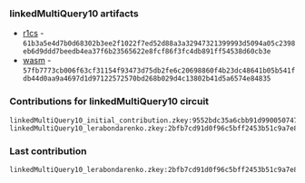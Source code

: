 ### linkedMultiQuery10 artifacts

- [r1cs](./contributions/linkedMultiQuery10/linkedMultiQuery10.r1cs) - `61b3a5e4d7b0d68302b3ee2f1022f7ed52d88a3a32947321399993d5094a05c2398eb6d9ddd7beedb4ea37f6b23565622e8fcf86f3fc4db891ff54538d60cb3e`
- [wasm](./contributions/linkedMultiQuery10/linkedMultiQuery10.wasm) - `57fb7773cb006f63cf31154f93473d75db2fe6c20698860f4b23dc48641b05b541fdb44d0aa9a4697d1d97122572570bd268b029d4c13802b41d5a6574e84835`

### Contributions for linkedMultiQuery10 circuit

```
linkedMultiQuery10_initial_contribution.zkey:9552bdc35a6cbb91d9900507471ef3f8f61d5a15a18c97923b9f0927e62f3c6a822fd8caf3c1f97abf9e8c8b62d8b780db07acbeb07f333a850fb525a5199d3c
linkedMultiQuery10_lerabondarenko.zkey:2bfb7cd91d0f96c5bff2453b51c9a7e824956eec07940389ad8b729e2b6d2239e19bd09cbba98df34f23cd713f73aef25a4c9a51ba1ab995c6e43b861ddbba30
```

### Last contribution
```
linkedMultiQuery10_lerabondarenko.zkey:2bfb7cd91d0f96c5bff2453b51c9a7e824956eec07940389ad8b729e2b6d2239e19bd09cbba98df34f23cd713f73aef25a4c9a51ba1ab995c6e43b861ddbba30
```
